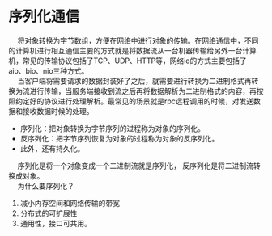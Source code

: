 

# 序列化通信  
&emsp; 将对象转换为字节数组，方便在网络中进行对象的传输。在网络通信中，不同的计算机进行相互通信主要的方式就是将数据流从一台机器传输给另外一台计算机，常见的传输协议包括了TCP、UDP、HTTP等，网络io的方式主要包括了aio、bio、nio三种方式。  
&emsp; 当客户端将需要请求的数据封装好了之后，就需要进行转换为二进制格式再转换为流进行传输，当服务端接收到流之后再将数据解析为二进制格式的内容，再按照约定好的协议进行处理解析。最常见的场景就是rpc远程调用的时候，对发送数据和接收数据时候的处理。  

* 序列化：把对象转换为字节序列的过程称为对象的序列化。  
* 反序列化：把字节序列恢复为对象的过程称为对象的反序列化。  
* 此外，还有持久化。  


&emsp; 序列化是将一个对象变成一个二进制流就是序列化， 反序列化是将二进制流转换成对象。  
&emsp; 为什么要序列化？  
1. 减小内存空间和网络传输的带宽  
2. 分布式的可扩展性  
3. 通用性，接口可共用。  
